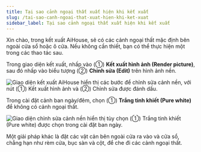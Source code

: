 ```yaml
---
title: Tại sao cảnh ngoại thất xuất hiện khi kết xuất
slug: /tai-sao-canh-ngoai-that-xuat-hien-khi-ket-xuat
sidebar_label: Tại sao cảnh ngoại thất xuất hiện khi kết xuất
---
```


Xin chào, trong kết xuất AiHouse, sẽ có các cảnh ngoại thất mặc định bên ngoài cửa sổ hoặc ô cửa. Nếu không cần thiết, bạn có thể thực hiện một trong các thao tác sau.

Trong giao diện kết xuất, nhấp vào (①) **Kết xuất hình ảnh (Render picture)**, sau đó nhấp vào biểu tượng (②) **Chỉnh sửa (Edit)** trên hình ảnh nền.

![Giao diện kết xuất AiHouse hiển thị các bước để chỉnh sửa cảnh nền, với nút (①) Kết xuất hình ảnh và (②) Chỉnh sửa được đánh dấu.](https://storage.googleapis.com/jegavn_kb/images/61f3cd0b-0716-4550-9aaa-0ae79e71bc8c.png)

Trong cài đặt cảnh ban ngày/đêm, chọn (①) **Trắng tinh khiết (Pure white)** để không có cảnh ngoại thất.

![Giao diện chỉnh sửa cảnh nền hiển thị tùy chọn (①) Trắng tinh khiết (Pure white) được chọn trong cài đặt ban ngày.](https://storage.googleapis.com/jegavn_kb/images/7bd300ff-112f-4882-98a6-797bcfdd443e.png)

Một giải pháp khác là đặt các vật cản bên ngoài cửa ra vào và cửa sổ, chẳng hạn như rèm cửa, bục sàn và cột, để che đi các cảnh ngoại thất.